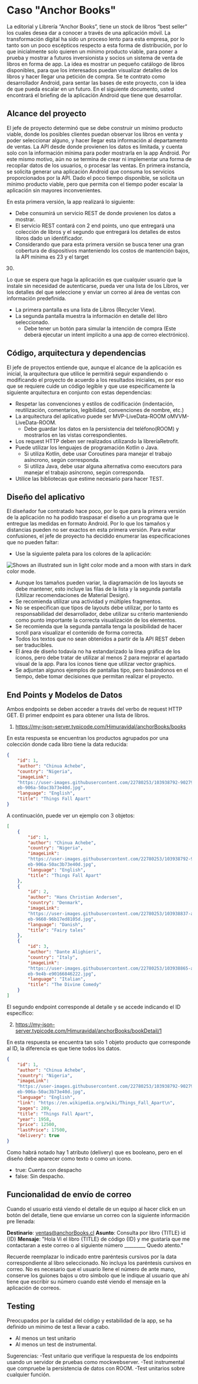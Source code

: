 # Caso "Anchor Books"

La editorial y Librería “Anchor Books”, tiene un stock de libros “best seller” los cuales desea dar a
conocer a través de una aplicación móvil.
La transformación digital ha sido un proceso lento para esta empresa, por lo tanto son un poco
escépticos respecto a esta forma de distribución, por lo que inicialmente solo quieren un mínimo
producto viable, para poner a prueba y mostrar a futuros inversionista y socios un sistema de
venta de libros en forma de app.
La idea es mostrar un pequeño catálogo de libros disponibles, para que los interesados puedan
visualizar detalles de los libros y hacer llegar una petición de compra.
Se te contrato como desarrollador Android, para sentar las bases de este proyecto, con la idea de
que pueda escalar en un futuro.
En el siguiente documento, usted encontrará el briefing de la aplicación Android que tiene que
desarrollar.

## Alcance del proyecto

El jefe de proyecto determinó que se debe construir un mínimo producto viable, donde los
posibles clientes puedan observar los libros en venta y poder seleccionar alguno, y hacer llegar
esta información al departamento de ventas.
La API desde donde provienen los datos es limitada, y cuenta solo con la información mínima para
poder mostrarla en la app Android. Por este mismo motivo, aún no se termina de crear ni
implementar una forma de recopilar datos de los usuarios, o procesar las ventas.
En primera instancia, se solicita generar una aplicación Android que consuma los servicios
proporcionados por la API. Dado el poco tiempo disponible, se solicita un mínimo producto
viable, pero que permita con el tiempo poder escalar la aplicación sin mayores inconvenientes.

En esta primera versión, la app realizará lo siguiente:

- Debe consumirá un servicio ​REST​ de donde provienen los datos a mostrar.
- El servicio REST contará con ​2 end points​, uno que entregará una colección ​de libros y el
segundo que entregará los detalles de estos libros dado un identificador.
- Considerando que para esta primera versión se busca tener una gran cobertura de
dispositivos manteniendo los costos de mantención bajos, la API mínima es 23 y el target
30.

Lo que se espera que haga la aplicación es que cualquier usuario que la instale sin necesidad de
autenticarse, pueda ver una lista de los Libros, ver los detalles del que seleccione y enviar un
correo al área de ventas con información predefinida.

- La primera pantalla es una lista de Libros (Recycler View).
- La segunda pantalla muestra la información en detalle del libro seleccionado.
	- Debe tener un botón para simular la intención de compra (Este deberá ejecutar un
intent implícito a una app de correo electrónico).

## Código, arquitectura y dependencias 

El jefe de proyectos entiende que, aunque el alcance de la aplicación es inicial, la arquitectura que
utilice le permitirá seguir expandiendo o modificando el proyecto de acuerdo a los resultados
iniciales, es por eso que se requiere cuide un código legible y que use específicamente la siguiente
arquitectura en conjunto con estas dependencias:

- Respetar las convenciones y estilos de codificación (indentación, reutilización, comentarios, legibilidad, convenciones de nombre, etc.)
- La arquitectura del aplicativo puede ser ​MVP-LiveData-ROOM​ o ​MVVM-LiveData-ROOM​.
	- Debe guardar los datos en la persistencia del teléfono(ROOM) y mostrarlos en las
vistas correspondientes.
- Los request HTTP deben ser realizados utilizando la librería ​Retrofit​.
- Puede utilizar los lenguajes de programación ​Kotlin​ o ​Java​.
	- Si utiliza Kotlin, debe usar Coroutines para manejar el trabajo asíncrono, según
corresponda.
	- Si utiliza Java, debe usar alguna alternativa como executors para manejar el
trabajo asíncrono, según corresponda.
- Utilice las bibliotecas que estime necesario para hacer TEST.


## Diseño del aplicativo 

El diseñador fue contratado hace poco, por lo que para la primera versión de la aplicación no ha
podido traspasar el diseño a un programa que le entregue las medidas en formato Android. Por lo
que los tamaños y distancias pueden no ser exactos en esta primera versión. Para evitar
confusiones, el jefe de proyecto ha decidido enumerar las especificaciones que no pueden faltar:

- Use la siguiente paleta para los colores de la aplicación:

<picture>
  <source media="(prefers-color-scheme: dark)" srcset="https://user-images.githubusercontent.com/25423296/163456776-7f95b81a-f1ed-45f7-b7ab-8fa810d529fa.png">
  <source media="(prefers-color-scheme: light)" srcset="https://user-images.githubusercontent.com/25423296/163456779-a8556205-d0a5-45e2-ac17-42d089e3c3f8.png">
  <img alt="Shows an illustrated sun in light color mode and a moon with stars in dark color mode." src="https://user-images.githubusercontent.com/25423296/163456779-a8556205-d0a5-45e2-ac17-42d089e3c3f8.png">
</picture>

- Aunque los tamaños pueden variar, la diagramación de los layouts se debe mantener, esto
incluye las filas de la lista y la segunda pantalla (Utilizar recomendaciones de ​Material
Design​).
- Se recomienda utilizar una actividad y múltiples fragmentos.
- No se especifican que tipos de layouts debe utilizar, por lo tanto es responsabilidad del
desarrollador, debe utilizar su criterio manteniendo como punto importante la correcta
visualización de los elementos.
- Se recomienda que la segunda pantalla tenga la posibilidad de hacer scroll para visualizar
el contenido de forma correcta.
- Todos los textos que no sean obtenidos a partir de la API REST deben ser traducibles.
- El área de diseño todavía no ha estandarizado la línea gráfica de los íconos, pero debe
tratar de utilizar al menos 2 para mejorar el apartado visual de la app. Para los íconos
tiene que utilizar vector graphics.
- Se adjuntan algunos ejemplos de pantallas tipo, pero basándonos en el tiempo, debe
tomar decisiones que permitan realizar el proyecto.


## End Points y Modelos de Datos

Ambos endpoints se deben acceder a través del verbo de request HTTP GET. El primer endpoint es
para obtener una lista de libros.

1. https://my-json-server.typicode.com/Himuravidal/anchorBooks/books

En esta respuesta se encuentran los productos agrupados por una colección donde cada libro tiene
la data reducida:

```json
{
	"id": 1,
	"author": "Chinua Achebe",
	"country": "Nigeria",
	"imageLink":
	"https://user-images.githubusercontent.com/22780253/103938792-90279200-5109-11
	eb-906a-50ac3b73e40d.jpg",
	"language": "English",
	"title": "Things Fall Apart"
}
```

A continuación, puede ver un ejemplo con 3 objetos:

```json
[
	{
		"id": 1,
		"author": "Chinua Achebe",
		"country": "Nigeria",
		"imageLink":
		"https://user-images.githubusercontent.com/22780253/103938792-90279200-5109-11
		eb-906a-50ac3b73e40d.jpg",
		"language": "English",
		"title": "Things Fall Apart"
	},
	{
		"id": 2,
		"author": "Hans Christian Andersen",
		"country": "Denmark",
		"imageLink":
		"https://user-images.githubusercontent.com/22780253/103938837-a1709e80-5109-11
		eb-9660-96b17ed8105d.jpg",
		"language": "Danish",
		"title": "Fairy tales"
	},
	{
		"id": 3,
		"author": "Dante Alighieri",
		"country": "Italy",
		"imageLink":
		"https://user-images.githubusercontent.com/22780253/103938865-a9c8d980-5109-11
		eb-9e4b-e90166846222.jpg",
		"language": "Italian",
		"title": "The Divine Comedy"
	}
]
```

El segundo endpoint corresponde al detalle y se accede indicando el ID específico:

2. https://my-json-server.typicode.com/Himuravidal/anchorBooks/bookDetail/1

En esta respuesta se encuentra tan solo 1 objeto producto que corresponde al ID, la diferencia es
que tiene todos los datos.

```json
{
	"id": 1,
	"author": "Chinua Achebe",
	"country": "Nigeria",
	"imageLink":
	"https://user-images.githubusercontent.com/22780253/103938792-90279200-5109-11
	eb-906a-50ac3b73e40d.jpg",
	"language": "English",
	"link": "https://en.wikipedia.org/wiki/Things_Fall_Apart\n",
	"pages": 209,
	"title": "Things Fall Apart",
	"year": 1958,
	"price": 12500,
	"lastPrice": 17500,
	"delivery": true
}
```

Como habrá notado hay 1 atributo (delivery) que es booleano, pero en el diseño debe aparecer como texto o como un icono.

- true: Cuenta con despacho
- false: Sin despacho.


## Funcionalidad de envío de correo

Cuando el usuario está viendo el detalle de un equipo al hacer click en un botón del detalle, tiene
que enviarse un correo con la siguiente información pre llenada:

**Destinario**: ​ventas@anchorBooks.cl
**Asunto**: Consulta por libro {TITLE} id {ID}
**Mensaje**:
"Hola
Vi el libro {TITLE} de código ​{ID}​ y me gustaría que me contactaran a este correo o al
siguiente número _________
Quedo atento."

Recuerde reemplazar lo indicado entre paréntesis cursivos por la data correspondiente al libro
seleccionado. No incluya los paréntesis cursivos en correo.
No es necesario que el usuario llene el número de ante mano, conserve los guiones bajos u otro
símbolo que le indique al usuario que ahí tiene que escribir su número cuando esté viendo el
mensaje en la aplicación de correos.

## Testing

Preocupados por la calidad del código y estabilidad de la app, se ha definido un mínimo de test a
llevar a cabo.

- Al menos un test unitario
- Al menos un test de instrumental.

Sugerencias:
-Test unitario que verifique la respuesta de los endpoints usando un servidor de pruebas
como mockwebserver.
-Test instrumental que compruebe la persistencia de datos con ROOM.
-Test unitarios sobre cualquier función.


